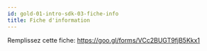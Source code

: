 ```yaml
---
id: gold-01-intro-sdk-03-fiche-info
title: Fiche d'information
---
```


Remplissez cette fiche: https://goo.gl/forms/VCc2BUGT9fjB5Kkx1